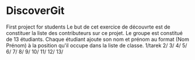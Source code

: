 # DiscoverGit
First project for students
Le but de cet exercice de découvrte est de constituer la liste des contributeurs sur ce projet.
Le groupe est constitué de 13 étudiants. Chaque étudiant ajoute son nom et prénom au format (Nom Prénom) à la position qu'il occupe dans la liste de classe.
1/tarek
2/
3/
4/
5/
6/
7/
8/
9/
10/
11/
12/
13/
